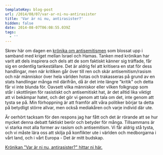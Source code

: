 ```yaml
---
templateKey: blog-post
url: /2014/08/07/var-ar-ni-nu-antirasister
title: 'Var är ni nu, antirasister?'
hidden: false
date: 2014-08-07T06:08:55.039Z
tags:
  - ''
---
```


Skrev här om dagen en [krönika om antisemitismen](https://www.magasinetparagraf.se/nyheter/kronikor/44894-var-ar-ni-nu-antirasister/) som blossat upp i samband med kriget mellan Israel och Hamas. Tanken med krönikan har varit att dels inspirera och dels att de som faktiskt känner sig träffade, får sig en ordentlig tankeställare. Det är aldrig fel att kritisera en stat för dess handlingar, men när kritiken går över till ren och skär antisemitism/rasism och när människor över hela världen hotas och trakasseras på grund av en stats handlingar många mil därifrån, då är det inte längre "kritik" och detta får vi inte blunda för. Oavsett vilka människor eller vilken folkgrupp som står i skottlinjen för rasistiskt och antisemitiskt hat, är det alltid lika viktigt att vi bekämpar hatet, och det gör vi genom att tala om det, inte genom att tysta se på. Min förhoppning är att framför allt våra politiker börjar ta detta på betydligt större allvar, men också mediakåren och varje individ där ute.

Är oerhört tacksam för den respons jag har fått och det är rörande att se hur mycket denna debatt faktiskt berör och betyder för många. Tillsammans är vi starka mot alla former av rasism och antisemitism. Vi får aldrig stå tysta, och vi måste lära oss att skilja på konflikter ute i världen och medborgarna i vårt land, och i vårt Europa - Det är mitt budskap.

[Krönikan "Var är ni nu, antirasister?" hittar ni här.](https://www.magasinetparagraf.se/nyheter/kronikor/44894-var-ar-ni-nu-antirasister/)
